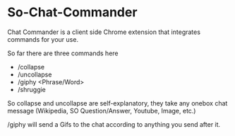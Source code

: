# So-Chat-Commander
Chat Commander is a client side Chrome extension that integrates commands for your use.  

So far there are three commands here

- /collapse
- /uncollapse
- /giphy <Phrase/Word>
- /shruggie

So collapse and uncollapse are self-explanatory, they take any onebox chat message (Wikipedia, SO Question/Answer,  Youtube, Image, etc.)

/giphy will send a Gifs to the chat according to anything you send after it.
